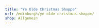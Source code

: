 ```yaml
---
title: "Ye Olde Christmas Shoppe"
url: /edinburgh/ye-olde-christmas-shoppe/
shop: Allgemein
---
```

